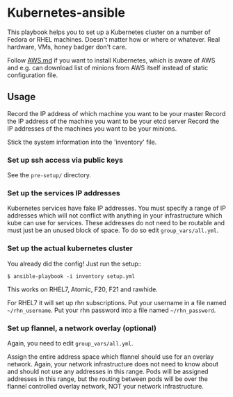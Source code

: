 # Kubernetes-ansible

This playbook helps you to set up a Kubernetes cluster on a number of Fedora or
RHEL machines. Doesn't matter how or where or whatever.  Real hardware, VMs,
honey badger don't care.

Follow [AWS.md](AWS.md) if you want to install Kubernetes, which is aware of AWS
and e.g. can download list of minions from AWS itself instead of static
configuration file.

## Usage

Record the IP address of which machine you want to be your master
Record the IP address of the machine you want to be your etcd server
Record the IP addresses of the machines you want to be your minions.

Stick the system information into the 'inventory' file.

###  Set up ssh access via public keys

See the `pre-setup/` directory.

### Set up the services IP addresses

Kubernetes services have fake IP addresses.  You must specify a range of IP
addresses which will not conflict with anything in your infrastructure which
kube can use for services. These addresses do not need to be routable and must
just be an unused block of space. To do so edit `group_vars/all.yml`.

### Set up the actual kubernetes cluster

You already did the config!  Just run the setup::

    $ ansible-playbook -i inventory setup.yml

This works on RHEL7, Atomic, F20, F21 and rawhide.

For RHEL7 it will set up rhn subscriptions.  Put your username in a file named
`~/rhn_username`.  Put your rhn password into a file named `~/rhn_password`.

### Set up flannel, a network overlay (optional)

Again, you need to edit `group_vars/all.yml`.

Assign the entire address space which flannel should use for an overlay
network. Again, your network infrastructure does not need to know about and
should not use any addresses in this range. Pods will be assigned addresses
in this range, but the routing between pods will be over the flannel controlled
overlay network, NOT your network infrastructure.

